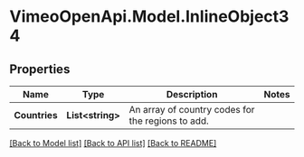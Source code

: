 # VimeoOpenApi.Model.InlineObject34
## Properties

Name | Type | Description | Notes
------------ | ------------- | ------------- | -------------
**Countries** | **List&lt;string&gt;** | An array of country codes for the regions to add. | 

[[Back to Model list]](../README.md#documentation-for-models) [[Back to API list]](../README.md#documentation-for-api-endpoints) [[Back to README]](../README.md)

